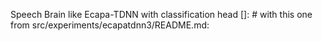 Speech Brain like Ecapa-TDNN with classification head
[]: # with this one from src/experiments/ecapatdnn3/README.md:
